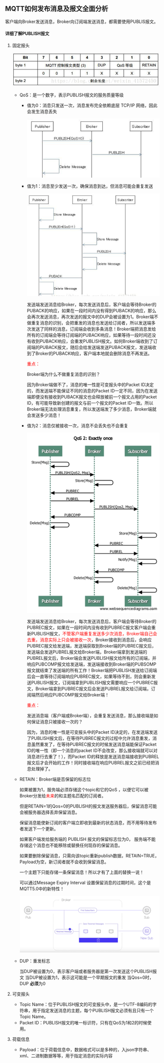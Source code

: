 ## MQTT如何发布消息及报文全面分析

客户端向Broker发送消息，Broker向订阅端发送消息，都需要使用PUBLIS报文。



#### 详细了解PUBLISH报文

1. 固定报头

   ![avatar](../images/20180907201739229.jpeg)

   - QoS：是一个数字，表示PUBLISH报文的服务质量等级

     - 值为0：消息只发送一次，消息发布完全依赖底层 TCP/IP 网络，因此会发生消息丢失

       ![avatar](../images/WechatIMG735.png?lastModify=1693446721)

     - 值为1：消息至少发送一次，确保消息到达，但消息可能会重复发送

       ![avatar](../images/WechatIMG736.png)

       发送端发送消息给Broker，每次发送消息后，客户端会等待Broker的PUBACK的响应，如果在一段时间内没有得到PUBACK的响应，那么会再次发送消息，再次发送的报文中的DUP会被设置为1。Broker端不做重复消息的识别，会把重发的消息也发送给订阅者，所以发送端多次发送了同样的消息，订阅端会收到多条消息！Broker端把消息发给所有的订阅端会等待订阅端的PUBACK响应，如果等待一段时间还没有收到PUBACK响应，会重发PUBLISH报文。如何Broker端收到了订阅端的PUBACK报文，随后会给发送端发送PUBACK报文，发送端收到了Broker的PUBACK响应，客户端本地就会删除消息不再发送。

       <font color="red">重点：</font>

       Broker端为什么不做重复消息的识别？

       因为Broker端做不了，消息的唯一性是可变报头中的Packet ID决定的，而发送端不能保证不同的消息的Packet ID一定不同，因为在发送端即便没有接收到PUBACK报文也会释放被前一个报文占用的Packet ID，有可能导致新创建的报文与前一个报文的Packet ID一致。所以Broker端无法处理消息重复，所以发送端发了多少消息，Broker端就会发送多少消息！

       

     - 值为2：消息仅被接收一次，消息不会丢失也不会重复

       ![avatrar](../images/dfhgfdh.webp)

       

       发送端发送消息给Broker，每次发送消息后，客户端会等待Broker的PUBREC报文，如果在一段时间内没有收到PUBREC报文客户端会重新PUBLISH报文，<font color="red">不管客户端重复发送多少次消息，Broker端自己会去重，消息实际上只会被接收一次</font>，Broker接收到消息后，会响应PUBREC报文给发送端，发送端获取到Broker端的PUBREC报文后，发送端会发送PUBREL报文给Broker端，Broker端拿到发送端的PUBREL报文后，Broker端会发送PUBLISH报文给所有的订阅端，并响应PUBCOMP报文给发送端，发送端接收到Broker端的PUBSOMP报文就结束了发送端的所有工作！Broker端把PUBLISH发送给订阅端后会一直等待订阅端响应PUBREC报文，如果等待不到，则会重新发送PUBLISH报文，订阅端拿到PUBLISH报文需要响应一个PUBREC报文，Broker端拿到PUBREC报文后会发送PUBREL报文给订阅端，订阅端然后响应PUBCOMP报文给Broker端！

       

       <font color="red">重点：</font>

       发送消息端（客户端或Broker端），会重复发送消息，那么接收端是如何保证消息只被接收一次的？

       因为，消息的唯一性是可变报头中的Packet ID决定的，在发送端发送了PUBLISH报文后，在等待PUBREC报文的过程中允许消息重发，消息虽然重发了，在等待PUBREC报文的时候发送消息端能保证Packet ID的唯一性（即一个消息的packet ID不会改变，那么接收端就可以对消息进行去重了！），而Packet ID的释放是发送消息端接收到PUBREL报文后才会开始的工作！同时接收端在响应PUBREL报文之前已经把消息处理掉了。

       

   - RETAIN：Broker端是否保留的标志位

     如果被置为1，服务端必须存储这个topic和它的QoS ，以便它可以被Broker分发给<font color="red">未来</font>的和主题名匹配的订阅者。

     但是RETAIN=1的Qos=0的PUBLISH的报文发送服务器后，保留消息可能会被服务器选择丢弃保留消息。

     保留消息能使新订阅的客户端立即收到最新的状态消息，而不用等待发布者发送下一个更新。

     如果客户端发给服务端的 PUBLISH 报文的保留标志位为0， 服务端不能存储这个消息也不能移除或替换任何现存的保留消息。

     如果要删除保留消息，只需向该topic重新publish数据，RETAIN=TRUE，Payload为空，新订阅者就不会收到保留消息。

     一个主题下只能存储一条保留消息！所以才有了上面的替换一说！

     可以通过Message Expiry Interval 设置保留消息的过期时间，这个是MQTT5.0中的新特性！

     ![avatar](../images/WechatIMG738.png)

     

   - DUP：重发标志

     当DUP被设置为0，表示客户端或者服务器是第一次发送这个PUBLISH报文
     当DUP被设置为1，表示这可能是一个早期报文的重发
     当Qos=0时，DUP **必须**为0

     

2. 可变报头
   - Topic Name：位于PUBLISH报文的可变报头中，是一个UTF-8编码的字符串，用于指定发送消息的主题，每个PUBLISH报文必须有且只有一个Topic Name。
   - Packet ID：PUBLISH报文的唯一标识符，只有在QoS为1和2的时候使用。

3. 荷载信息
   - Payload：位于荷载信息中，数据格式可以是多种的，入json字符串、xml、二进制数据等等，用于指定消息的实际内容


